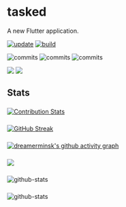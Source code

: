 # tasked

A new Flutter application.

[![update](https://github.com/dreamerminsk/wiki-langs/actions/workflows/update-tables.yml/badge.svg)](https://github.com/dreamerminsk/wiki-langs/actions/workflows/update-tables.yml)
[![build](https://github.com/dreamerminsk/wiki-langs/actions/workflows/build.yml/badge.svg)](https://github.com/dreamerminsk/wiki-langs/actions/workflows/build.yml)

![commits](https://img.shields.io/github/commit-activity/y/dreamerminsk/tasked)
![commits](https://img.shields.io/github/commit-activity/m/dreamerminsk/tasked)
![commits](https://img.shields.io/github/commit-activity/w/dreamerminsk/tasked)

![](https://img.shields.io/github/languages/code-size/dreamerminsk/tasked)
![](https://img.shields.io/github/repo-size/dreamerminsk/tasked)

## Stats

###
[![Contribution Stats](https://github-contribution-stats.vercel.app/api/?username=dreamerminsk)](https://github.com/dreamerminsk/github-contribution-stats/)

###
[![GitHub Streak](https://streak-stats.demolab.com/?user=dreamerminsk)](https://git.io/streak-stats)

###
[![dreamerminsk's github activity graph](https://github-readme-activity-graph.vercel.app/graph?username=dreamerminsk)](https://github.com/ashutosh00710/github-readme-activity-graph)

###
![](https://komarev.com/ghpvc/?username=dreamerminsk&color=green)

###
![github-stats](https://stats.dooboo.io/api/github-stats-advanced?login=dreamerminsk)

###
![github-stats](https://stats.dooboo.io/api/github-stats?login=dreamerminsk)
